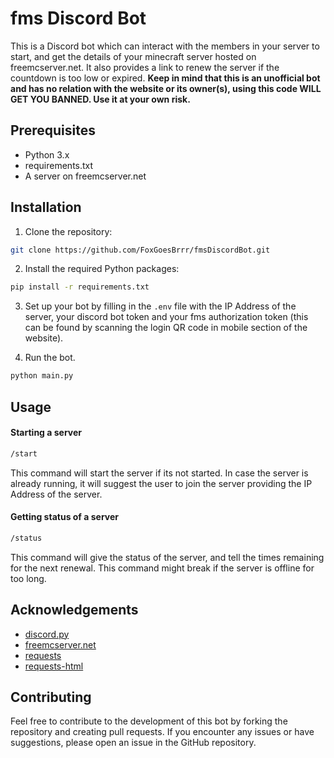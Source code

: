 
# fms Discord Bot

This is a Discord bot which can interact with the members in your server to start, and get the details of your minecraft server hosted on freemcserver.net. It also provides a link to renew the server if the countdown is too low or expired. **Keep in mind that this is an unofficial bot and has no relation with the website or its owner(s), using this code WILL GET YOU BANNED. Use it at your own risk.**




## Prerequisites

* Python 3.x
* requirements.txt
* A server on freemcserver.net
## Installation

1. Clone the repository:

```bash
git clone https://github.com/FoxGoesBrrr/fmsDiscordBot.git
```
2. Install the required Python packages:

```bash
pip install -r requirements.txt
```
3. Set up your bot by filling in the `.env` file with the IP Address of the server, your discord bot token and your fms authorization token (this can be found by scanning the login QR code in mobile section of the website).

4. Run the bot.
```bash
python main.py 
```
## Usage

#### Starting  a server ####
```bash
/start
```

This command will start the server if its not started. In case the server is already running, it will suggest the user to join the server providing the IP Address of the server.

#### Getting status of a server ####
````bash
/status
````

This command will give the status of the server, and tell the times remaining for the next renewal. This command might break if the server is offline for too long.
## Acknowledgements

 - [discord.py](https://discordpy.readthedocs.io/)
 - [freemcserver.net](https://freemcserver.net/)
 - [requests](https://requests.readthedocs.io/en/latest/)
 - [requests-html](https://requests.readthedocs.io/projects/requests-html/en/latest/)

## Contributing

Feel free to contribute to the development of this bot by forking the repository and creating pull requests. If you encounter any issues or have suggestions, please open an issue in the GitHub repository.
